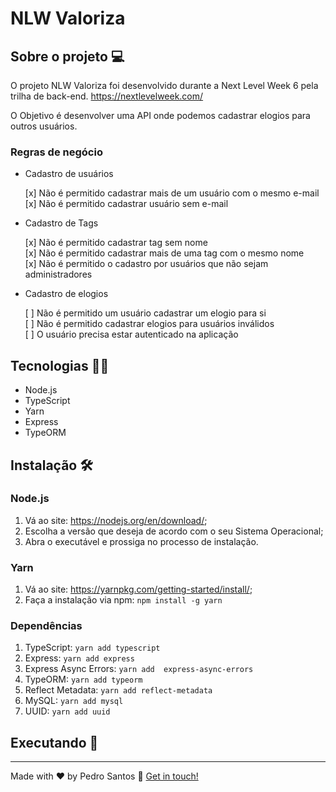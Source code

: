 # NLW Valoriza

## Sobre o projeto 💻

O projeto NLW Valoriza foi desenvolvido durante a Next Level Week 6 pela trilha de back-end. 
<https://nextlevelweek.com/>

O Objetivo é desenvolver uma API onde podemos cadastrar elogios para outros usuários.

### Regras de negócio

- Cadastro de usuários

    [x] Não é permitido cadastrar mais de um usuário com o mesmo e-mail<br>
    [x] Não é permitido cadastrar usuário sem e-mail<br>

- Cadastro de Tags

    [x] Não é permitido cadastrar tag sem nome<br>
    [x] Não é permitido cadastrar mais de uma tag com o mesmo nome<br>
    [x] Não é permitido o cadastro por usuários que não sejam administradores<br>

- Cadastro de elogios

    [ ] Não é permitido um usuário cadastrar um elogio para si<br>
    [ ] Não é permitido cadastrar elogios para usuários inválidos<br>
    [ ] O usuário precisa estar autenticado na aplicação<br>

## Tecnologias 👨‍💻

- Node.js
- TypeScript
- Yarn
- Express
- TypeORM

## Instalação 🛠

### Node.js

1. Vá ao site: <https://nodejs.org/en/download/>;
2. Escolha a versão que deseja de acordo com o seu Sistema Operacional;
3. Abra o executável e prossiga no processo de instalação.

### Yarn

1. Vá ao site: <https://yarnpkg.com/getting-started/install/>;
2. Faça a instalação via npm: `npm install -g yarn`

### Dependências

1. TypeScript: `yarn add typescript`
2. Express: `yarn add express`
3. Express Async Errors: `yarn add  express-async-errors`
4. TypeORM: `yarn add typeorm`
5. Reflect Metadata: `yarn add reflect-metadata`
6. MySQL: `yarn add mysql`
7. UUID: `yarn add uuid`

## Executando 🚀

---

Made with ♥ by Pedro Santos :wave: [Get in touch!](https://www.linkedin.com/in/santospedroh/)
